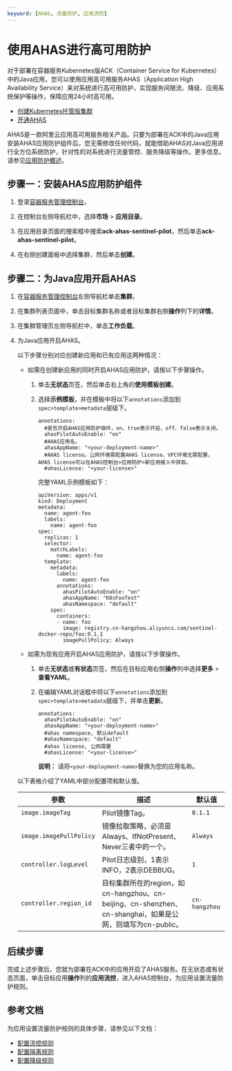 ```yaml
---
keyword: [AHAS, 流量防护, 应用流控]
---
```


# 使用AHAS进行高可用防护

对于部署在容器服务Kubernetes版ACK（Container Service for Kubernetes）中的Java应用，您可以使用应用高可用服务AHAS（Application High Availability Service）来对系统进行高可用防护，实现服务间限流、降级、应用系统保护等操作，保障应用24小时高可用。

-   [创建Kubernetes托管版集群](/cn.zh-CN/Kubernetes集群用户指南/集群管理/创建集群/创建Kubernetes托管版集群.md)
-   [开通AHAS](/cn.zh-CN/快速入门/开通AHAS.md)

AHAS是一款阿里云应用高可用服务相关产品。只要为部署在ACK中的Java应用安装AHAS应用防护组件后，您无需修改任何代码，就能借助AHAS对Java应用进行全方位系统防护，针对性的对系统进行流量管控、服务降级等操作。更多信息，请参见[应用防护概述](/cn.zh-CN/流量防护/应用防护/应用防护概述.md)。

## 步骤一：安装AHAS应用防护组件

1.  登录[容器服务管理控制台](https://cs.console.aliyun.com)。

2.  在控制台左侧导航栏中，选择**市场** \> **应用目录**。

3.  在应用目录页面的搜索框中搜索**ack-ahas-sentinel-pilot**，然后单击**ack-ahas-sentinel-pilot**。

4.  在右侧创建面板中选择集群，然后单击**创建**。


## 步骤二：为Java应用开启AHAS

1.  在[容器服务管理控制台](https://cs.console.aliyun.com)左侧导航栏单击**集群**。

2.  在集群列表页面中，单击目标集群名称或者目标集群右侧**操作**列下的**详情**。

3.  在集群管理页左侧导航栏中，单击**工作负载**。

4.  为Java应用开启AHAS。

    以下步骤分别对应创建新应用和已有应用这两种情况：

    -   如需在创建新应用的同时开启AHAS应用防护，请按以下步骤操作。
        1.  单击**无状态**页签，然后单击右上角的**使用模板创建**。
        2.  选择**示例模板**，并在模板中将以下`annotations`添加到`spec>template>metadata`层级下。

            ```
            annotations:
              #是否开启AHAS应用防护插件，on、true表示开启，off、false表示关闭。
              ahasPilotAutoEnable: "on"
              #AHAS应用名。
              ahasAppName: "<your-deployment-name>"
              #AHAS license。公网环境需配置AHAS license，VPC环境无需配置，AHAS license可以在AHAS控制台>应用防护>新应用接入中获取。
              #ahasLicense: "<your-license>"
            ```

            完整YAML示例模板如下：

            ```
            apiVersion: apps/v1
            kind: Deployment
            metadata:
              name: agent-foo
              labels:
                name: agent-foo
            spec:
              replicas: 1
              selector:
                matchLabels:
                  name: agent-foo
              template:
                metadata:
                  labels:
                    name: agent-foo
                  annotations:
                    ahasPilotAutoEnable: "on"
                    ahasAppName: "K8sFooTest"
                    ahasNamespace: "default"
                spec:
                  containers:
                  - name: foo
                    image: registry.cn-hangzhou.aliyuncs.com/sentinel-docker-repo/foo:0.1.1
                    imagePullPolicy: Always
            ```

    -   如需为现有应用开启AHAS应用防护，请按以下步骤操作。
        1.  单击**无状态**或**有状态**页签，然后在目标应用右侧**操作**列中选择**更多** \> **查看YAML**。
        2.  在编辑YAML对话框中将以下`annotations`添加到`spec>template>metadata`层级下，并单击**更新**。

            ```
            annotations:
              ahasPilotAutoEnable: "on"
              ahasAppName: "<your-deployment-name>"
              #ahas namespace, 默认default
              #ahasNamespace: "default"
              #ahas license, 公网需要
              #ahasLicense: "<your-license>"
            ```

            **说明：** 请将`<your-deployment-name>`替换为您的应用名称。

    以下表格介绍了YAML中部分配置项和默认值。

    |参数|描述|默认值|
    |--|--|---|
    |`image.imageTag`|Pilot镜像Tag。|`0.1.1`|
    |`image.imagePullPolicy`|镜像拉取策略，必须是Always、IfNotPresent、Never三者中的一个。|`Always`|
    |`controller.logLevel`|Pilot日志级别，1表示INFO，2表示DEBBUG。|`1`|
    |`controller.region_id`|目标集群所在的region，如cn-hangzhou、cn-beijing、cn-shenzhen、cn-shanghai，如果是公网，则填写为cn-public。|`cn-hangzhou`|


## 后续步骤

完成上述步骤后，您就为部署在ACK中的应用开启了AHAS服务。在无状态或有状态页面，单击目标应用**操作**列的**应用流控**，进入AHAS控制台，为应用设置流量防护规则。

## 参考文档

为应用设置流量防护规则的具体步骤，请参见以下文档：

-   [配置流控规则](/cn.zh-CN/流量防护/应用防护/配置规则/配置流控规则.md)
-   [配置隔离规则](/cn.zh-CN/流量防护/应用防护/配置规则/配置隔离规则.md)
-   [配置降级规则](/cn.zh-CN/流量防护/应用防护/配置规则/配置降级规则.md)

